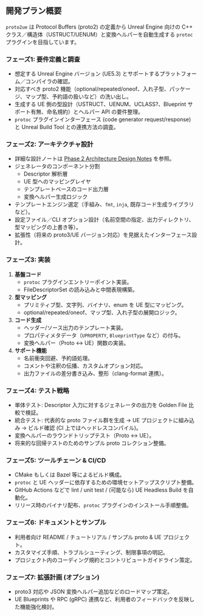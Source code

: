 ## 開発プラン概要
`proto2ue` は Protocol Buffers (proto2) の定義から Unreal Engine 向けの C++ クラス／構造体（USTRUCT/UENUM）と変換ヘルパーを自動生成する `protoc` プラグインを目指しています。



### フェーズ1: 要件定義と調査
- 想定する Unreal Engine バージョン (UE5.3) とサポートするプラットフォーム／コンパイラの確認。
- 対応すべき proto2 機能（optional/repeated/oneof、入れ子型、パッケージ、マップ型、予約語の扱いなど）の洗い出し。
- 生成する UE 側の型設計（USTRUCT、UENUM、UCLASS?、Blueprint サポート有無、命名規約）とヘルパー API の要件整理。
- `protoc` プラグインインターフェース (code generator request/response) と Unreal Build Tool との連携方法の調査。

### フェーズ2: アーキテクチャ設計
- 詳細な設計ノートは [Phase 2 Architecture Design Notes](../docs/research/phase2-architecture.md) を参照。
- ジェネレータのコンポーネント分割
  - Descriptor 解析層
  - UE 型へのマッピングレイヤ
  - テンプレートベースのコード出力層
  - 変換ヘルパー生成ロジック
- テンプレートエンジン選定（手組み、`fmt`, `inja`, 既存コード生成ライブラリなど）。
- 設定ファイル／CLI オプション設計（名前空間の指定、出力ディレクトリ、型マッピングの上書き等）。
- 拡張性（将来の proto3/UE バージョン対応）を見据えたインターフェース設計。

### フェーズ3: 実装
1. **基盤コード**
   - `protoc` プラグインエントリーポイント実装。
   - FileDescriptorSet の読み込みと中間表現構築。
2. **型マッピング**
   - プリミティブ型、文字列、バイナリ、enum を UE 型にマッピング。
   - optional/repeated/oneof、マップ型、入れ子型の展開ロジック。
3. **コード生成**
   - ヘッダー/ソース出力のテンプレート実装。
   - プロパティメタデータ（`UPROPERTY`, `BlueprintType` など）の付与。
   - 変換ヘルパー（Proto ↔ UE）関数の実装。
4. **サポート機能**
   - 名前衝突回避、予約語処理。
   - コメントや注釈の伝播、カスタムオプション対応。
   - 出力ファイルの差分書き込み、整形（clang-format 連携）。

### フェーズ4: テスト戦略
- 単体テスト: Descriptor 入力に対するジェネレータの出力を Golden File 比較で検証。
- 統合テスト: 代表的な proto ファイル群を生成 → UE プロジェクトに組み込み → ビルド確認 (CI 上ではヘッドレスコンパイル)。
- 変換ヘルパーのラウンドトリップテスト（Proto ↔ UE）。
- 将来的な回帰テストのためのサンプル proto コレクション整備。

### フェーズ5: ツールチェーン & CI/CD
- CMake もしくは Bazel 等によるビルド構成。
- `protoc` と UE ヘッダーに依存するための環境セットアップスクリプト整備。
- GitHub Actions などで lint / unit test / (可能なら) UE Headless Build を自動化。
- リリース時のバイナリ配布、`protoc` プラグインのインストール手順整備。

### フェーズ6: ドキュメントとサンプル
- 利用者向け README / チュートリアル / サンプル proto & UE プロジェクト。
- カスタマイズ手順、トラブルシューティング、制限事項の明記。
- プロジェクト内のコーディング規約とコントリビュートガイドライン策定。

### フェーズ7: 拡張計画 (オプション)
- proto3 対応や JSON 変換ヘルパー追加などのロードマップ策定。
- UE Blueprints や RPC (gRPC) 連携など、利用者のフィードバックを反映した機能強化検討。
